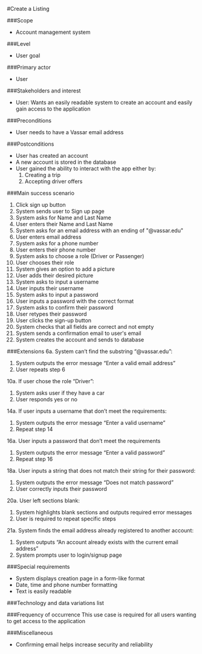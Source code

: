 #Create a Listing

###Scope
* Account management system

###Level
* User goal

###Primary actor
* User

###Stakeholders and interest
* User: Wants an easily readable system to create an account and easily gain access to the application

###Preconditions
* User needs to have a Vassar email address

###Postconditions
* User has created an account
* A new account is stored in the database
* User gained the ability to interact with the app either by:
  1. Creating a trip 
  2. Accepting driver offers

###Main success scenario
1. Click sign up button
2. System sends user to Sign up page
3. System asks for Name and Last Name
4. User enters their Name and Last Name
5. System asks for an email address with an ending of "@vassar.edu"
6. User enters email address
7. System asks for a phone number
8. User enters their phone number
9. System asks to choose a role (Driver or Passenger)
10. User chooses their role
11. System gives an option to add a picture
12. User adds their desired picture
13. System asks to input a username
14. User inputs their username
15. System asks to input a password
16. User inputs a password with the correct format
17. System asks to confirm their password
18. User retypes their password
19. User clicks the sign-up button
20. System checks that all fields are correct and not empty
21. System sends a confirmation email to user's email
22. System creates the account and sends to database

###Extensions
6a. System can’t find the substring “@vassar.edu”:
1. System outputs the error message “Enter a valid email address” 
2. User repeats step 6

10a. If user chose the role “Driver”:
1. System asks user if they have a car 
2. User responds yes or no

14a. If user inputs a username that don’t meet the requirements:
1. System outputs the error message “Enter a valid username” 
2. Repeat step 14

16a. User inputs a password that don’t meet the requirements
1. System outputs the error message “Enter a valid password” 
2. Repeat step 16

18a. User inputs a string that does not match their string for their password:
1. System outputs the error message “Does not match password” 
2. User correctly inputs their password

20a. User left sections blank:
1. System highlights blank sections and outputs required error messages 
2. User is required to repeat specific steps

21a. System finds the email address already registered to another account:
1. System outputs “An account already exists with the current email address” 
2. System prompts user to login/signup page

###Special requirements
* System displays creation page in a form-like format
* Date, time and phone number formatting
* Text is easily readable

###Technology and data variations list

###Frequency of occurrence
This use case is required for all users wanting to get access to the application

###Miscellaneous
* Confirming email helps increase security and reliability
